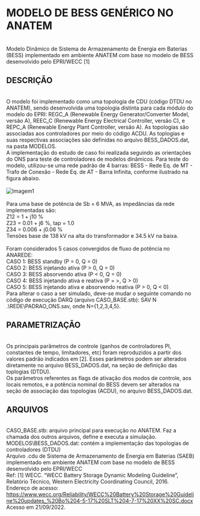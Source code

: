 # MODELO DE BESS GENÉRICO NO ANATEM
<br>Modelo Dinâmico de Sistema de Armazenamento de Energia em Baterias (BESS) implementado em ambiente ANATEM com base no modelo de BESS desenvolvido pelo EPRI/WECC [1]
## DESCRIÇÃO
<br>O modelo foi implementado como uma topologia de CDU (código DTDU no ANATEM), sendo desenvolvida uma topologia distinta para cada módulo do modelo do EPRI: REGC_A (Renewable Energy Generator/Converter Model, versão A), REEC_C (Renewable Energy Electrical Controller, versão C), e REPC_A (Renewable Energy Plant Controller, versão A). As topologias são associadas aos controladores por meio do código ACDU. As toplogias e suas respectivas associações são definidas no arquivo BESS_DADOS.dat, na pasta MODELOS.
<br>A implementação do estudo de caso foi realizada seguindo as orientações do ONS para teste de controladores de modelos dinâmicos. Para teste do modelo, utilizou-se uma rede padrão de 4 barras: BESS - Rede Eq. de MT - Trafo de Conexão - Rede Eq. de AT - Barra Infinita, conforme ilustrado na figura abaixo.
<br><br> 
![Imagem1](https://github.com/LSF-IEE/SAEB_ANATEM/assets/79756059/68982fe0-d99a-4e28-9ff6-8de3cd974165)
<br><br>
Para uma base de potência de Sb = 6 MVA, as impedâncias da rede implementadas são:
<br>Z12 = 1 + j10 %
<br>Z23 = 0.01 + j6 %, tap = 1.0
<br>Z34 = 0.006 + j0.06 %
<br>Tensões base de 138 kV na alta do transformador e 34.5 kV na baixa.
<br><br> Foram considerados 5 casos convergidos de fluxo de potência no ANAREDE:
<br> CASO 1: BESS standby (P = 0, Q = 0)
<br> CASO 2: BESS injetando ativa (P > 0, Q = 0)
<br> CASO 3: BESS absorvendo ativa (P < 0, Q = 0)
<br> CASO 4: BESS injetando ativa e reativa (P = >, Q > 0)
<br> CASO 5: BESS injetando ativa e absorvendo reativa (P > 0, Q < 0)
<br> Para alterar o caso a ser simulado, deve-se mudar o seguinte comando no código de execução DARQ (arquivo CASO_BASE.stb):  SAV   N .\REDE\PADRAO_ONS.sav, onde N={1,2,3,4,5}. 
## PARAMETRIZAÇÃO
<br> Os principais parâmetros de controle (ganhos de controladores PI, constantes de tempo, limitadores, etc) foram reproduzidos a partir dos valores padrão indicados em [2]. Esses parâmetros podem ser alterados diretamente no arquivo BESS_DADOS.dat, na seção de definição das toplogias (DTDU).
<br> Os parâmetros referentes as flags de ativação dos modos de controle, aos locais remotos, e a potência nominal do BESS devem ser alterados na seção de associação das topologias (ACDU), no arquivo BESS_DADOS.dat.
## ARQUIVOS
<br>CASO_BASE.stb: arquivo principal para execução no ANATEM. Faz a chamada dos outros arquivos, define e executa a simulação.
<br>MODELOS\BESS_DADOS.dat: contém a implementação das topologias de controladores (DTDU)
<br>Arquivo .cdu de Sistema de Armazenamento de Energia em Baterias (SAEB) implementado em ambiente ANATEM com base no modelo de BESS desenvolvido pelo EPRI/WECC
<br>
Ref: [1] WECC. “WECC Battery Storage Dynamic Modeling Guideline”, Relatório Técnico, Western Electricity Coordinating Council, 2016. 
<br>
Endereço de acesso:  https://www.wecc.org/Reliability/WECC%20Battery%20Storage%20Guideline%20updates_%20Bo%204-5-17%20SLT%204-7-17%20XX%20SC.docx 
<br>
Acesso em 21/09/2022.
